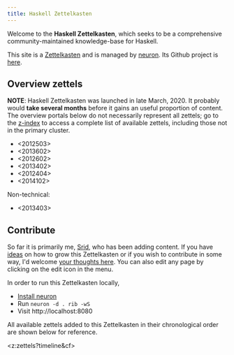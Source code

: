 ```yaml
---
title: Haskell Zettelkasten
---
```


Welcome to the **Haskell Zettelkasten**, which seeks to be a comprehensive community-maintained knowledge-base for Haskell.

This site is a [Zettelkasten](https://neuron.srid.ca/2011401.html) and is managed by [neuron](https://neuron.zettel.page/). Its Github project is [here](https://github.com/srid/haskell-zettelkasten).

## Overview zettels

**NOTE**: Haskell Zettelkasten was launched in late March, 2020. It probably would **take several months** before it gains an useful proportion of content. The overview portals below do not necessarily represent all zettels; go to the [z-index](/z-index.html) to access a complete list of available zettels, including those not in the primary cluster. 

* <2012503>
* <2013602>
* <2012602>
* <2013402>
* <2012404>
* <2014102>

Non-technical:

* <2013403>

## Contribute

So far it is primarily me, [Srid](https://www.srid.ca/), who has been adding content. If you have [ideas](https://github.com/srid/haskell-zettelkasten/projects/1) on how to grow this Zettelkasten or if you wish to contribute in some way, I'd welcome [your thoughts here](https://github.com/srid/haskell-zettelkasten/issues/new). You can also edit any page by clicking on the edit icon in the menu.

In order to run this Zettelkasten locally,

* [Install neuron](https://neuron.srid.ca/2011501.html)
* Run `neuron -d . rib -wS`
* Visit http://localhost:8080


All available zettels added to this Zettelkasten in their chronological order are shown below for reference.

<z:zettels?timeline&cf>
